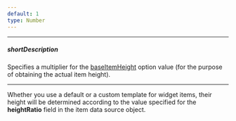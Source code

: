 ```yaml
---
default: 1
type: Number
---
```

---
##### shortDescription
Specifies a multiplier for the [baseItemHeight](/api-reference/10%20UI%20Widgets/dxTileView/1%20Configuration/baseItemHeight.md '/Documentation/ApiReference/UI_Widgets/dxTileView/Configuration/#baseItemHeight') option value (for the purpose of obtaining the actual item height).

---
Whether you use a default or a custom template for widget items, their height will be determined according to the value specified for the **heightRatio** field in the item data source object.
